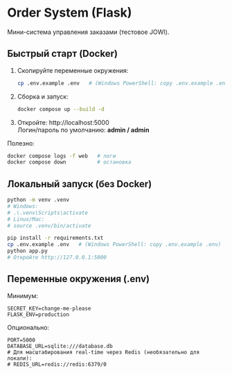 # Order System (Flask)

Мини-система управления заказами (тестовое JOWI).

## Быстрый старт (Docker)
1. Скопируйте переменные окружения:
   ```bash
   cp .env.example .env   # (Windows PowerShell: copy .env.example .env)
   ```
2. Сборка и запуск:
   ```bash
   docker compose up --build -d
   ```
3. Откройте: http://localhost:5000  
   Логин/пароль по умолчанию: **admin / admin**

Полезно:
```bash
docker compose logs -f web   # логи
docker compose down          # остановка
```

## Локальный запуск (без Docker)
```bash
python -m venv .venv
# Windows:
# .\.venv\Scripts\activate
# Linux/Mac:
# source .venv/bin/activate

pip install -r requirements.txt
cp .env.example .env   # (Windows PowerShell: copy .env.example .env)
python app.py
# Откройте http://127.0.0.1:5000
```

## Переменные окружения (.env)
Минимум:
```env
SECRET_KEY=change-me-please
FLASK_ENV=production
```

Опционально:
```env
PORT=5000
DATABASE_URL=sqlite:///database.db
# Для масштабирования real-time через Redis (необязательно для локали):
# REDIS_URL=redis://redis:6379/0
```

